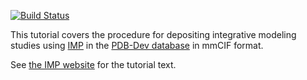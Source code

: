 [![Build Status](https://travis-ci.org/salilab/imp_deposition_tutorial.svg?branch=develop)](https://travis-ci.org/salilab/imp_deposition_tutorial)

This tutorial covers the procedure for depositing integrative modeling
studies using [IMP](https://integrativemodeling.org/)
in the [PDB-Dev database](https://pdb-dev.wwpdb.org/) in mmCIF format.

See [the IMP website](https://integrativemodeling.org/tutorials/deposition/develop/)
for the tutorial text.
